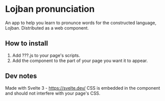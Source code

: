 # Lojban pronunciation 

An app to help you learn to pronunce words for the constructed language, Lojban. Distributed as a web component. 

## How to install 

1. Add ???.js to your page's scripts.
2. Add the <?????> component to the part of your page you want it to appear.

## Dev notes

Made with Svelte 3 - https://svelte.dev/ 
CSS is embedded in the component and should not interfere with your page's CSS.